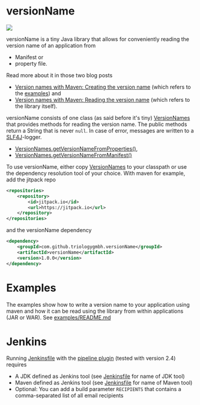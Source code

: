 versionName
===========
[![](https://jitpack.io/v/triologygmbh/versionName.svg)](https://jitpack.io/#triologygmbh/versionName)

versionName is a tiny Java library that allows for conveniently reading the version name of an application from

 - Manifest or
 - property file.
 
Read more about it in those two blog posts
- [Version names with Maven: Creating the version name](https://www.triology.de/en/blog-entries/versionsnamen-mit-maven-erzeugen-des-versionsnamens) (which refers to the [examples](examples)) and
- [Version names with Maven: Reading the version name](https://www.triology.de/en/blog-entries/version-names-with-maven-reading-the-version-name) (which refers to the library itself).

versionName consists of one class (as said before it's tiny) [VersionNames](versionName/src/main/java/de/triology/versionname/VersionNames.java) that provides methods for reading the version name.
The public methods return a String that is never `null`. In case of error, messages are written to a [SLF4J](http://slf4j.org/)-logger.

- [VersionNames.getVersionNameFromProperties()](versionName/src/main/java/de/triology/versionname/VersionNames.java),
- [VersionNames.getVersionNameFromManifest()](versionName/src/main/java/de/triology/versionname/VersionNames.java)

To use versionName, either copy [VersionNames](versionName/src/main/java/de/triology/versionName/VersionNames.java) to your classpath or use the dependency resolution tool of your choice.
With maven for example, add the jitpack repo

```XML
<repositories>
    <repository>
        <id>jitpack.io</id>
        <url>https://jitpack.io</url>
    </repository>
</repositories>
```
and the versionName dependency
```XML
<dependency>
    <groupId>com.github.triologygmbh.versionName</groupId>
    <artifactId>versionName</artifactId>
    <version>1.0.0</version>
</dependency>
```

# Examples
The examples show how to write a version name to your application using maven and how it can be read using the library from within applications (JAR or WAR).
See [examples/README.md](examples/README.md)

# Jenkins
Running [Jenkinsfile](Jenkinsfile) with the [pipeline plugin](https://wiki.jenkins-ci.org/display/JENKINS/Pipeline+Plugin) (tested with version 2.4) requires
- A JDK defined as  Jenkins tool (see [Jenkinsfile](Jenkinsfile) for name of JDK tool)
- Maven defined as Jenkins tool (see [Jenkinsfile](Jenkinsfile) for name of Maven tool)
- Optional: You can add a build parameter `RECIPIENTS` that contains a comma-separated list of all email recipients

